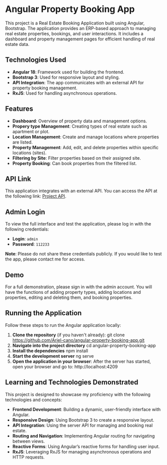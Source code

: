 # Angular Property Booking App

This project is a Real Estate Booking Application built using Angular, Bootstrap. The application provides an ERP-based approach to managing real estate properties, bookings, and user interactions. It includes a dashboard and property management pages for efficient handling of real estate data.

## Technologies Used

- **Angular 18**: Framework used for building the frontend.
- **Bootstrap 3**: Used for responsive layout and styling.
- **API Integration**: The app communicates with an external API for property booking management.
- **RxJS**: Used for handling asynchronous operations.

## Features

- **Dashboard**: Overview of property data and management options.
- **Propery type Management**: Сreating types of real estate such as apartment or plot.
- **Location Management**: Create and manage locations where properties are listed.
- **Property Management**: Add, edit, and delete properties within specific locations (sites).
- **Filtering by Site**: Filter properties based on their assigned site.
- **Property Booking**: Сan book properties from the filtered list.

## API Link

This application integrates with an external API. You can access the API at the following link: [Project API](https://projectapi.gerasim.in/index.html).

## Admin Login

To view the full interface and test the application, please log in with the following credentials:

- **Login**: `admin`
- **Password**: `112233`

**Note**: Please do not share these credentials publicly. If you would like to test the app, please contact me for access.

## Demo

For a full demonstration, please sign in with the admin account. 
You will have the functions of adding property types, adding locations and properties, editing and deleting them, and booking properties.

## Running the Application

Follow these steps to run the Angular application locally:

1. **Clone the repository** (if you haven't already):
   git clone https://github.com/Ariel-cano/angular-property-booking-app.git
2. **Navigate into the project directory**
   cd angular-property-booking-app
3. **Install the dependencies**
   npm install
4. **Start the development server**
   ng serve
5. **Open the application in your browser**: After the server has started, open your browser and go to:
   http://localhost:4209
   
## Learning and Technologies Demonstrated

This project is designed to showcase my proficiency with the following technologies and concepts:

- **Frontend Development**: Building a dynamic, user-friendly interface with Angular.
- **Responsive Design**: Using Bootstrap 3 to create a responsive layout.
- **API Integration**: Using the server API for managing and booking real estate.
- **Routing and Navigation**: Implementing Angular routing for navigating between views.
- **Reactive Forms**: Using Angular’s reactive forms for handling user input.
- **RxJS**: Leveraging RxJS for managing asynchronous operations and HTTP requests.
